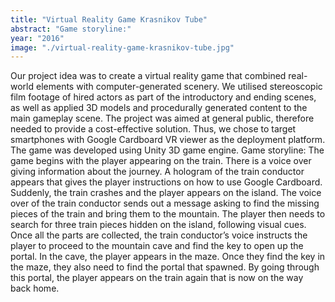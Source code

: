 ```yaml
---
title: "Virtual Reality Game Krasnikov Tube"
abstract: "Game storyline:"
year: "2016"
image: "./virtual-reality-game-krasnikov-tube.jpg"
---
```

Our project idea was to create a virtual reality game that combined real-world elements with computer-generated scenery. We utilised stereoscopic film footage of hired actors as part of the introductory and ending scenes, as well as applied 3D models and procedurally generated content to the main gameplay scene. The project was aimed at general public, therefore needed to provide a cost-effective solution. Thus, we chose to target smartphones with Google Cardboard VR viewer as the deployment platform. The game was developed using Unity 3D game engine.
Game storyline: The game begins with the player appearing on the train. There is a voice over giving information about the journey. A hologram of the train conductor appears that gives the player instructions on how to use Google Cardboard. Suddenly, the train crashes and the player appears on the island. The voice over of the train conductor sends out a message asking to find the missing pieces of the train and bring them to the mountain. The player then needs to search for three train pieces hidden on the island, following visual cues. Once all the parts are collected, the train conductor’s voice instructs the player to proceed to the mountain cave and find the key to open up the portal. In the cave, the player appears in the maze. Once they find the key in the maze, they also need to find the portal that spawned. By going through this portal, the player appears on the train again that is now on the way back home.